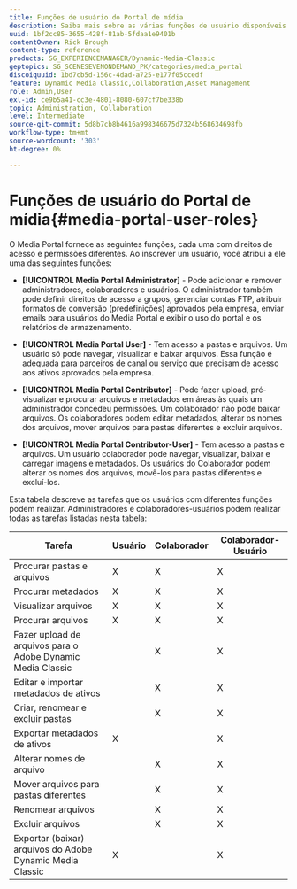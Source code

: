 ```yaml
---
title: Funções de usuário do Portal de mídia
description: Saiba mais sobre as várias funções de usuário disponíveis no Portal de mídia no Adobe Dynamic Media Classic.
uuid: 1bf2cc85-3655-428f-81ab-5fdaa1e9401b
contentOwner: Rick Brough
content-type: reference
products: SG_EXPERIENCEMANAGER/Dynamic-Media-Classic
geptopics: SG_SCENESEVENONDEMAND_PK/categories/media_portal
discoiquuid: 1bd7cb5d-156c-4dad-a725-e177f05ccedf
feature: Dynamic Media Classic,Collaboration,Asset Management
role: Admin,User
exl-id: ce9b5a41-cc3e-4801-8080-607cf7be338b
topic: Administration, Collaboration
level: Intermediate
source-git-commit: 5d8b7cb8b4616a998346675d7324b568634698fb
workflow-type: tm+mt
source-wordcount: '303'
ht-degree: 0%

---
```


# Funções de usuário do Portal de mídia{#media-portal-user-roles}

O Media Portal fornece as seguintes funções, cada uma com direitos de acesso e permissões diferentes. Ao inscrever um usuário, você atribui a ele uma das seguintes funções:

* **[!UICONTROL Media Portal Administrator]** - Pode adicionar e remover administradores, colaboradores e usuários. O administrador também pode definir direitos de acesso a grupos, gerenciar contas FTP, atribuir formatos de conversão (predefinições) aprovados pela empresa, enviar emails para usuários do Media Portal e exibir o uso do portal e os relatórios de armazenamento.

* **[!UICONTROL Media Portal User]** - Tem acesso a pastas e arquivos. Um usuário só pode navegar, visualizar e baixar arquivos. Essa função é adequada para parceiros de canal ou serviço que precisam de acesso aos ativos aprovados pela empresa.

* **[!UICONTROL Media Portal Contributor]** - Pode fazer upload, pré-visualizar e procurar arquivos e metadados em áreas às quais um administrador concedeu permissões. Um colaborador não pode baixar arquivos. Os colaboradores podem editar metadados, alterar os nomes dos arquivos, mover arquivos para pastas diferentes e excluir arquivos.

* **[!UICONTROL Media Portal Contributor-User]** - Tem acesso a pastas e arquivos. Um usuário colaborador pode navegar, visualizar, baixar e carregar imagens e metadados. Os usuários do Colaborador podem alterar os nomes dos arquivos, movê-los para pastas diferentes e excluí-los.

Esta tabela descreve as tarefas que os usuários com diferentes funções podem realizar. Administradores e colaboradores-usuários podem realizar todas as tarefas listadas nesta tabela:

| Tarefa | Usuário | Colaborador | Colaborador-Usuário |
| --- | --- | --- | --- |
| Procurar pastas e arquivos | X | X | X |
| Procurar metadados | X | X | X |
| Visualizar arquivos | X | X | X |
| Procurar arquivos | X | X | X |
| Fazer upload de arquivos para o Adobe Dynamic Media Classic | | X | X |
| Editar e importar metadados de ativos | | X | X |
| Criar, renomear e excluir pastas | | X | X |
| Exportar metadados de ativos | X | | X |
| Alterar nomes de arquivo | | X | X |
| Mover arquivos para pastas diferentes | | X | X |
| Renomear arquivos | | X | X |
| Excluir arquivos | | X | X |
| Exportar (baixar) arquivos do Adobe Dynamic Media Classic | X | | X |
